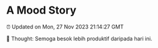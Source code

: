 # A Mood Story

⏰ Updated on Mon, 27 Nov 2023 21:14:27 GMT

💭 Thought: Semoga besok lebih produktif daripada hari ini.


